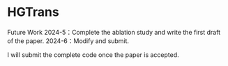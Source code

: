 # HGTrans

Future Work
2024-5：Complete the ablation study and write the first draft of the paper.
2024-6：Modify and submit.

I will submit the complete code once the paper is accepted.

